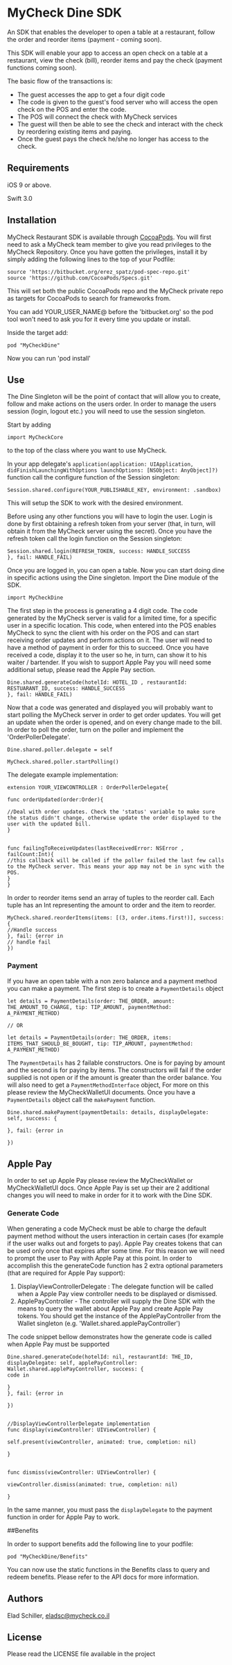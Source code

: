 # MyCheck Dine SDK

An SDK that enables the developer to open a table at a restaurant, follow the order and reorder items (payment - coming soon).

This SDK will enable your app to access an open check on a table at a restaurant, view the check (bill), reorder items and pay the check (payment functions coming soon).

The basic flow of the transactions is:
-  The guest accesses the app to get a four digit code
- The code is given to the guest's food server who will access the open check on the POS and enter the code.
- The POS will connect the check with MyCheck services
- The guest will then be able to see the check and interact with the check by reordering existing items and paying.
- Once the guest pays the check he/she no longer has access to the check.


## Requirements

iOS 9 or above.

Swift 3.0

## Installation

MyCheck Restaurant SDK is available through [CocoaPods](http://cocoapods.org). You will first need to ask a MyCheck team member to give you read privileges to the MyCheck Repository. Once you have gotten the privileges, install it by simply adding the following lines to the top of your Podfile:

```
source 'https://bitbucket.org/erez_spatz/pod-spec-repo.git'
source 'https://github.com/CocoaPods/Specs.git'
```
This will set both the public CocoaPods repo and the MyCheck private repo as targets for CocoaPods to search for frameworks from.

You can add YOUR_USER_NAME@ before the 'bitbucket.org' so the pod tool won't need to ask you for it every time you update or install.

Inside the target add:

```
pod "MyCheckDine"
```
Now you can run 'pod install'

## Use
The Dine Singleton will be the point of contact that will allow you to create, follow and make actions on the users order. In order to manage the users session (login, logout etc.) you will need to use the session singleton.

Start by adding
```
import MyCheckCore
```


to the top of the class where you want to use MyCheck.

In your app delegate's `application(application: UIApplication, didFinishLaunchingWithOptions launchOptions: [NSObject: AnyObject]?)` function call the configure function of the Session singleton:

```
Session.shared.configure(YOUR_PUBLISHABLE_KEY, environment: .sandbox)
```
This will setup the SDK to work with the desired environment.

Before using any other functions you will have to login the user. Login is done by first obtaining a refresh token from your server (that, in turn, will obtain it from the MyCheck server using the secret). Once you have the refresh token call the login function on the Session singleton:


```
Session.shared.login(REFRESH_TOKEN, success: HANDLE_SUCCESS
}, fail: HANDLE_FAIL)

```
Once you are logged in, you can open a table. Now you can start doing  dine in specific actions using the Dine singleton. Import the Dine module of the SDK.
```
import MyCheckDine
```
The first step in the process is generating a 4 digit code. The code generated by the MyCheck server is valid for a limited time, for a specific user in a specific location. This code, when entered into the POS enables MyCheck to sync the client with his order on the POS and can start receiving order updates and perform actions on it. The user will need to have a method of payment in order for this to succeed. Once you have received a code, display it to the user so he, in turn, can show it to his waiter / bartender. If you wish to support Apple Pay you will need some additional setup, please read the Apple Pay section.

```
Dine.shared.generateCode(hotelId: HOTEL_ID , restaurantId: RESTUARANT_ID, success: HANDLE_SUCCESS
}, fail: HANDLE_FAIL)

```

Now that a code was generated and displayed you will probably want to start polling the MyCheck server in order to get order updates. You will get an update when the order is opened, and on every change made to the bill. In order to poll the order, turn on the poller and implement the 'OrderPollerDelegate'.

```
Dine.shared.poller.delegate = self

MyCheck.shared.poller.startPolling()

```

The delegate example implementation:

```
extension YOUR_VIEWCONTROLLER : OrderPollerDelegate{

func orderUpdated(order:Order){

//Deal with order updates. Check the 'status' variable to make sure the status didn't change, otherwise update the order displayed to the user with the updated bill.
}


func failingToReceiveUpdates(lastReceivedError: NSError , failCount:Int){
//this callback will be called if the poller failed the last few calls to the MyCheck server. This means your app may not be in sync with the POS.
}
}
```


In order to reorder items send an array of tuples to the reorder call. Each tuple has an Int representing the amount to order and the item to reorder.

```
MyCheck.shared.reorderItems(items: [(3, order.items.first!)], success: {
//Handle success
}, fail: {error in
// handle fail
})
```
### Payment
If you have an open table with a non zero balance and a payment method you can make a payment.
The first step is to create a `PaymentDetails` object

```
let details = PaymentDetails(order: THE_ORDER, amount: THE_AMOUNT_TO_CHARGE, tip: TIP_AMOUNT, paymentMethod: A_PAYMENT_METHOD)

// OR

let details = PaymentDetails(order: THE_ORDER, items: ITEMS_THAT_SHOULD_BE_BOUGHT, tip: TIP_AMOUNT, paymentMethod: A_PAYMENT_METHOD)
```

The `PaymentDetails` has 2 failable constructors. One is for paying by amount and the second is for paying by items. The constructors will fail if the order supplied is not open or if the amount is greater than the order balance.
You will also need to get a `PaymentMethodInterface` object, For more on this please review the MyCheckWalletUI documents.
Once you have a `PaymentDetails` object call the `makePayment` function.

```
Dine.shared.makePayment(paymentDetails: details, displayDelegate: self, success: {

}, fail: {error in

})
```

## Apple Pay

In order to set up Apple Pay please review the MyCheckWallet or MyCheckWalletUI docs. Once Apple Pay is set up their are 2 additional changes you will need to make in order for it to work with the Dine SDK.
### Generate Code
When generating a code MyCheck must be able to charge the default payment method without the users interaction in certain cases (for example if the user walks out and forgets to pay). Apple Pay creates tokens that can be used only once that expires after some time. For this reason we will need to prompt the user to Pay with Apple Pay at this point.
In order to accomplish this the generateCode function has 2 extra optional parameters (that are required for Apple Pay support):
1. DisplayViewControllerDelegate :  The delegate function will be called when a Apple Pay view controller needs to be displayed or dismissed.
2. ApplePayController -  The controller will supply the Dine SDK with the means to query the wallet about Apple Pay and create Apple Pay tokens. You should get the instance of the ApplePayController from the Wallet singleton (e.g. 'Wallet.shared.applePayController')

The code snippet bellow demonstrates how the generate code is called when Apple Pay must be supported

```
Dine.shared.generateCode(hotelId: nil, restaurantId: THE_ID, displayDelegate: self, applePayController: Wallet.shared.applePayController, success: {
code in

}
}, fail: {error in

})


//DisplayViewControllerDelegate implementation
func display(viewController: UIViewController) {

self.present(viewController, animated: true, completion: nil)

}


func dismiss(viewController: UIViewController) {

viewController.dismiss(animated: true, completion: nil)

}
```
In the same manner, you must pass the `displayDelegate` to the payment function in order for Apple Pay to work.


##Benefits

In order to support benefits add the following line to your podfile:
```
pod "MyCheckDine/Benefits"
```

You can now use the static functions in the Benefits class to query and redeem benefits. Please refer to the API docs for more information.
## Authors

Elad Schiller, eladsc@mycheck.co.il
## License

Please read the LICENSE file available in the project


